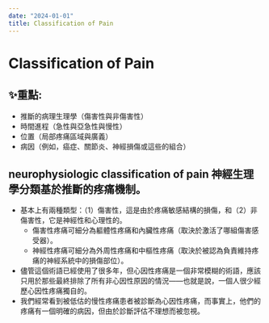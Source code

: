 ```yaml
---
date: "2024-01-01"
title: Classification of Pain
---
```


# Classification of Pain

## ✨重點: 
- 推斷的病理生理學（傷害性與非傷害性）
- 時間進程（急性與亞急性與慢性）
- 位置（局部疼痛區域與廣義）
- 病因（例如，癌症、關節炎、神經損傷或這些的組合）
 
## neurophysiologic classification of pain 神經生理學分類基於推斷的疼痛機制。
- 基本上有兩種類型：（1）傷害性，這是由於疼痛敏感結構的損傷，和（2）非傷害性，它是神經性和心理性的。
	* 傷害性疼痛可細分為軀體性疼痛和內臟性疼痛（取決於激活了哪組傷害感受器）。
	* 神經性疼痛可細分為外周性疼痛和中樞性疼痛（取決於被認為負責維持疼痛的神經系統中的損傷部位）。
- 儘管這個術語已經使用了很多年，但心因性疼痛是一個非常模糊的術語，應該只用於那些最終排除了所有非心因性原因的情況——也就是說，一個人很少經歷心因性疼痛獨自的。
- 我們經常看到被低估的慢性疼痛患者被診斷為心因性疼痛，而事實上，他們的疼痛有一個明確的病因，但由於診斷評估不理想而被忽視。
